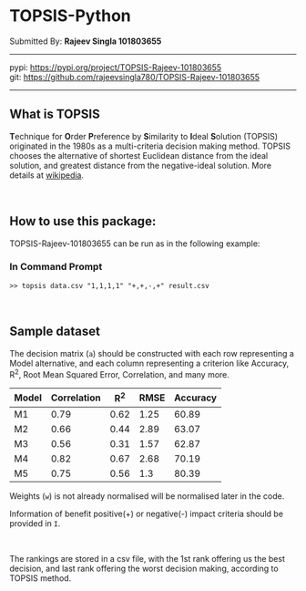 # TOPSIS-Python

Submitted By: **Rajeev Singla 101803655**

***
pypi: <https://pypi.org/project/TOPSIS-Rajeev-101803655>
<br>
git: <https://github.com/rajeevsingla780/TOPSIS-Rajeev-101803655>
***

## What is TOPSIS

**T**echnique for **O**rder **P**reference by **S**imilarity to **I**deal
**S**olution (TOPSIS) originated in the 1980s as a multi-criteria decision
making method. TOPSIS chooses the alternative of shortest Euclidean distance
from the ideal solution, and greatest distance from the negative-ideal
solution. More details at [wikipedia](https://en.wikipedia.org/wiki/TOPSIS).

<br>

## How to use this package:

TOPSIS-Rajeev-101803655  can be run as in the following example:



### In Command Prompt
```
>> topsis data.csv "1,1,1,1" "+,+,-,+" result.csv
```
<br>



## Sample dataset

The decision matrix (`a`) should be constructed with each row representing a Model alternative, and each column representing a criterion like Accuracy, R<sup>2</sup>, Root Mean Squared Error, Correlation, and many more.

Model | Correlation | R<sup>2</sup> | RMSE | Accuracy
------------ | ------------- | ------------ | ------------- | ------------
M1 |	0.79 | 0.62	| 1.25 | 60.89
M2 |  0.66 | 0.44	| 2.89 | 63.07
M3 |	0.56 | 0.31	| 1.57 | 62.87
M4 |	0.82 | 0.67	| 2.68 | 70.19
M5 |	0.75 | 0.56	| 1.3	 | 80.39

Weights (`w`) is not already normalised will be normalised later in the code.

Information of benefit positive(+) or negative(-) impact criteria should be provided in `I`.

<br>

The rankings are stored in a csv file, with the 1st rank offering us the best decision, and last rank offering the worst decision making, according to TOPSIS method.
